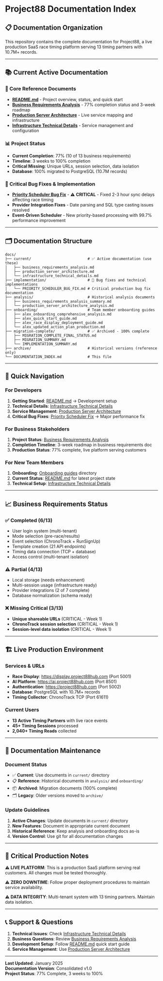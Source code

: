 # Project88 Documentation Index

## 📋 **Documentation Organization**

This repository contains the complete documentation for Project88, a live production SaaS race timing platform serving 13 timing partners with 10.7M+ records.

---

## 📚 **Current Active Documentation**

### **🎯 Core Reference Documents**
- **[README.md](../README.md)** - Project overview, status, and quick start
- **[Business Requirements Analysis](current/business_requirements_analysis.md)** - 77% completion status and 3-week roadmap
- **[Production Server Architecture](current/production_server_architecture.md)** - Live service mapping and infrastructure
- **[Infrastructure Technical Details](current/infrastructure_technical_details.md)** - Service management and configuration

### **📊 Project Status**
- **Current Completion**: 77% (10 of 13 business requirements)
- **Timeline**: 3 weeks to 100% completion
- **Critical Missing**: Unique URLs, session selection, data isolation
- **Database**: 100% migrated to PostgreSQL (10.7M records)

### **🐛 Critical Bug Fixes & Implementation**
- **[Priority Scheduler Bug Fix](implementation/PRIORITY_SCHEDULER_BUG_FIX.md)** - ⚠️ **CRITICAL** - Fixed 2-3 hour sync delays affecting race timing
- **Provider Integration Fixes** - Date parsing and SQL type casting issues resolved
- **Event-Driven Scheduler** - New priority-based processing with 99.7% performance improvement

---

## 🗂️ **Documentation Structure**

```
docs/
├── current/                          # ✅ Active documentation (use these)
│   ├── business_requirements_analysis.md
│   ├── production_server_architecture.md  
│   └── infrastructure_technical_details.md
├── implementation/                   # 🐛 Bug fixes and technical implementations
│   └── PRIORITY_SCHEDULER_BUG_FIX.md # Critical production bug fix documentation
├── analysis/                         # Historical analysis documents
│   ├── business_requirements_analysis_summary.md
│   └── production_server_architecture_analysis.md
├── onboarding/                       # Team member onboarding guides
│   ├── alex_onboarding_comprehensive_analysis.md
│   ├── alex_quick_start_guide.md
│   ├── alex_race_display_deployment_guide.md
│   └── alex_updated_action_plan_production.md
├── migration-complete/               # ✅ Archived - 100% complete
│   ├── MIGRATION_COMPLETE_FINAL_STATUS.md
│   ├── MIGRATION_SUMMARY.md
│   └── IMPLEMENTATION_SUMMARY.md
├── archive/                          # Historical versions (reference only)
└── DOCUMENTATION_INDEX.md            # This file
```

---

## 🚀 **Quick Navigation**

### **For Developers**
1. **Getting Started**: [README.md](../README.md) → Development setup
2. **Technical Details**: [Infrastructure Technical Details](current/infrastructure_technical_details.md)
3. **Service Management**: [Production Server Architecture](current/production_server_architecture.md)
4. **Critical Bug Fixes**: [Priority Scheduler Fix](implementation/PRIORITY_SCHEDULER_BUG_FIX.md) → Major performance fix

### **For Business Stakeholders**  
1. **Project Status**: [Business Requirements Analysis](current/business_requirements_analysis.md)
2. **Completion Timeline**: 3-week roadmap in business requirements doc
3. **Production Status**: 77% complete, live platform serving customers

### **For New Team Members**
1. **Onboarding**: [Onboarding guides](onboarding/) directory
2. **Current Status**: [README.md](../README.md) for latest project state
3. **Technical Setup**: [Infrastructure Technical Details](current/infrastructure_technical_details.md)

---

## 📈 **Business Requirements Status**

### ✅ **Completed (6/13)**
- User login system (multi-tenant)
- Mode selection (pre-race/results)  
- Event selection (ChronoTrack + RunSignUp)
- Template creation (21 API endpoints)
- Timing data connection (TCP + database)
- Access control (multi-tenant isolation)

### ⚠️ **Partial (4/13)**
- Local storage (needs enhancement)
- Multi-session usage (infrastructure ready)
- Provider integrations (2 of 7 complete)
- Database normalization (schema ready)

### ❌ **Missing Critical (3/13)**
- **Unique shareable URLs** (CRITICAL - Week 1)
- **ChronoTrack session selection** (CRITICAL - Week 1)  
- **Session-level data isolation** (CRITICAL - Week 1)

---

## 🏗️ **Live Production Environment**

### **Services & URLs**
- **Race Display**: https://display.project88hub.com (Port 5001)
- **AI Platform**: https://ai.project88hub.com (Port 8501)
- **Authentication**: https://project88hub.com (Port 5002)
- **Database**: PostgreSQL with 10.7M+ records
- **Timing Collector**: ChronoTrack TCP (Port 61611)

### **Current Users**
- **13 Active Timing Partners** with live race events
- **45+ Timing Sessions** processed
- **2,040+ Timing Reads** collected

---

## 📝 **Documentation Maintenance**

### **Document Status**
- ✅ **Current**: Use documents in `current/` directory
- 📋 **Reference**: Historical documents in `analysis/` and `onboarding/`
- 📦 **Archived**: Migration documents (100% complete)
- 🗂️ **Legacy**: Older versions moved to `archive/`

### **Update Guidelines**
1. **Active Changes**: Update documents in `current/` directory
2. **New Features**: Document in appropriate current document
3. **Historical Reference**: Keep analysis and onboarding docs as-is
4. **Version Control**: Use git for all documentation changes

---

## 🚨 **Critical Production Notes**

⚠️ **LIVE PLATFORM**: This is a production SaaS platform serving real customers. All changes must be tested thoroughly.

⚠️ **ZERO DOWNTIME**: Follow proper deployment procedures to maintain service availability.

⚠️ **DATA INTEGRITY**: Multi-tenant system with 13 timing partners. Maintain data isolation.

---

## 📞 **Support & Questions**

1. **Technical Issues**: Check [Infrastructure Technical Details](current/infrastructure_technical_details.md)
2. **Business Questions**: Review [Business Requirements Analysis](current/business_requirements_analysis.md)  
3. **Development Setup**: Follow [README.md](../README.md) quick start guide
4. **Service Management**: Use [Production Server Architecture](current/production_server_architecture.md)

---

**Last Updated**: January 2025  
**Documentation Version**: Consolidated v1.0  
**Project Status**: 77% Complete, 3 weeks to 100% 